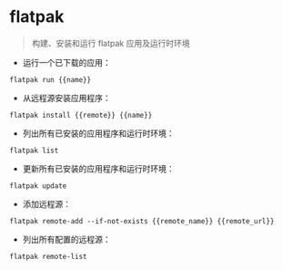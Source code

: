 # flatpak

> 构建、安装和运行 flatpak 应用及运行时环境

- 运行一个已下载的应用：

`flatpak run {{name}}`

- 从远程源安装应用程序：

`flatpak install {{remote}} {{name}}`

- 列出所有已安装的应用程序和运行时环境：

`flatpak list`

- 更新所有已安装的应用程序和运行时环境：

`flatpak update`

- 添加远程源：

`flatpak remote-add --if-not-exists {{remote_name}} {{remote_url}}`

- 列出所有配置的远程源：

`flatpak remote-list`

[#]: contributors: ([Datura stramonium L.]，[王兴宇]，[鲁面007])